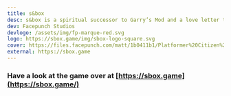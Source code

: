 ```yaml
---
title: s&box
desc: s&box is a spiritual successor to Garry’s Mod and a love letter to Source 2 ❤
dev: Facepunch Studios
devlogo: /assets/img/fp-marque-red.svg
logo: https://sbox.game/img/sbox-logo-square.svg
cover: https://files.facepunch.com/matt/1b0411b1/Platformer%20Citizen%203%281%29.jpg
external: https://sbox.game
---
```


### Have a look at the game over at [https://sbox.game](https://sbox.game/) 